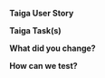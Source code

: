 <!--
1. Ensure Pull Request is targeting the `development` branch
2. Provide the requested information
-->
**Taiga User Story**

**Taiga Task(s)**

**What did you change?**

**How can we test?**
